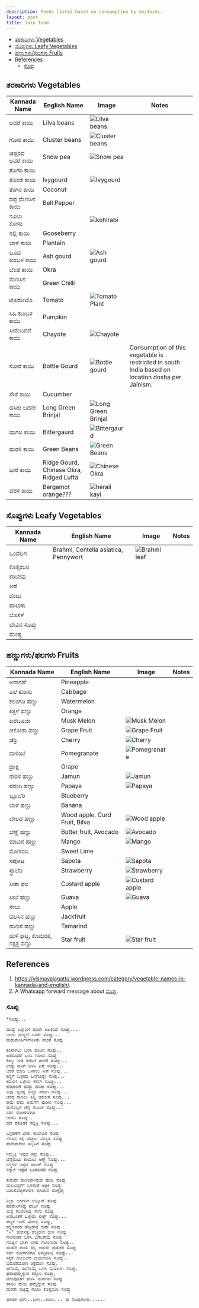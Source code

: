 ```yaml
---
description: Foods listed based on consumption by me/Jains.
layout: post
title: Jain food
---
```


- [ತರಕಾರಿಗಳು Vegetables](#%e0%b2%a4%e0%b2%b0%e0%b2%95%e0%b2%be%e0%b2%b0%e0%b2%bf%e0%b2%97%e0%b2%b3%e0%b3%81-vegetables)
- [ಸೊಪ್ಪುಗಳು Leafy Vegetables](#%e0%b2%b8%e0%b3%8a%e0%b2%aa%e0%b3%8d%e0%b2%aa%e0%b3%81%e0%b2%97%e0%b2%b3%e0%b3%81-leafy-vegetables)
- [ಹಣ್ಣುಗಳು/ಫಲಗಳು Fruits](#%e0%b2%b9%e0%b2%a3%e0%b3%8d%e0%b2%a3%e0%b3%81%e0%b2%97%e0%b2%b3%e0%b3%81%e0%b2%ab%e0%b2%b2%e0%b2%97%e0%b2%b3%e0%b3%81-fruits)
- [References](#references)
  - [ಸೊಪ್ಪು](#%e0%b2%b8%e0%b3%8a%e0%b2%aa%e0%b3%8d%e0%b2%aa%e0%b3%81)

## ತರಕಾರಿಗಳು Vegetables

Kannada Name | English Name | Image | Notes
------------ | ------------ | ----- | -----
ಅವರೆ ಕಾಯಿ | Lilva beans | ![Lilva beans](http://1.bp.blogspot.com/-ji5q1CZjelQ/TtjLtzSP5zI/AAAAAAAAFaE/beQVrfi_bu4/s1600/3.JPG) |
ಗೋರಿ ಕಾಯಿ | Cluster beans | ![Cluster beans](https://vismayajagattu.files.wordpress.com/2013/01/220px-cluster_bean-guar-cyamopsis_psoralioides-cyamopsis_tetragonolobus-tamil_nadu73.jpg) |
ಚಪ್ಪರದ ಅವರೆ ಕಾಯಿ | Snow pea | ![Snow pea](https://www.whatiscalled.com/content_images/snow_pea_395627379.jpg) |
ತೊಗರಿ ಕಾಯಿ | | |
ತೊಂಡೆ ಕಾಯಿ | Ivygourd | ![Ivygourd](https://vismayajagattu.files.wordpress.com/2013/01/ivygourd.jpg) |
ತೆಂಗಿನ ಕಾಯಿ | Coconut | |
ದಪ್ಪ ಮೆಣಸಿನ ಕಾಯಿ | Bell Pepper | |
ನವಿಲು ಕೋಸು | | ![kohlrabi](https://vismayajagattu.files.wordpress.com/2013/01/kohlrabi.jpg) |
ನಲ್ಲಿ ಕಾಯಿ | Gooseberry | |
ಬಾಳೆ ಕಾಯಿ | Plantain | |
ಬೂದ ಕುಂಬಳ ಕಾಯಿ | Ash gourd | ![Ash gourd](https://i.ebayimg.com/images/i/192084537553-0-1/s-l1000.jpg) |
ಬೆಂಡೆ ಕಾಯಿ | Okra | |
ಮೆಣಸಿನ ಕಾಯಿ | Green Chilli | |
ಟೊಮೇಟೊ | Tomato | ![Tomato Plant](https://upload.wikimedia.org/wikipedia/commons/7/7a/Tomato_plant_1.jpg) |
ಸಿಹಿ ಕುಂಬಳ ಕಾಯಿ | Pumpkin | |
ಸೀಮೆಬದನೆ ಕಾಯಿ | Chayote | ![Chayote](https://vijaykarnataka.indiatimes.com/thumb/msid-62903103,width-400,resizemode-4/chayote-grows.jpg) |
ಸೋರೆ ಕಾಯಿ | Bottle Gourd | ![Bottle gourd](https://vismayajagattu.files.wordpress.com/2013/01/bottle-gourd.jpg) | Consumption of this vegetable is restricted in south India based on location dosha per Jainism.
ಸೌತೆ ಕಾಯಿ | Cucumber | |
ಹಸಿರು ಬದನೇ ಕಾಯಿ | Long Green Brinjal | ![Long Green Brinjal](https://static.freshtohome.com/media/catalog/product/cache/1/image/18ae109e34f485bd0b0c075abec96b2e/b/r/brinjal_long_green.jpg) |
ಹಾಗಲ ಕಾಯಿ | Bittergaurd | ![Bittergaurd](https://vismayajagattu.files.wordpress.com/2013/01/bittergaurd.jpg) |
ಹುರಳಿ ಕಾಯಿ | Green Beans | ![Green Beans](https://upload.wikimedia.org/wikipedia/commons/9/9e/A_green_bean.jpg) |
ಹೀರೆ ಕಾಯಿ | Ridge Gourd, Chinese Okra, Ridged Luffa | ![Chinese Okra](https://vismayajagattu.files.wordpress.com/2013/01/chineseokra.jpg) |
ಹೆರಳಿ ಕಾಯಿ | Bergamot orange??? | ![herali kayi](https://4.bp.blogspot.com/-rfNWdjinnN4/TsO9Bsix_OI/AAAAAAAAC_g/oOk2aAy57mY/s1600/nartanga.jpg) |

## ಸೊಪ್ಪುಗಳು Leafy Vegetables

Kannada Name | English Name | Image | Notes
------------ | ------------ | ----- | -----
ಒಂದೆಲಗ | Brahmi, Centella asiatica, Pennywort | ![Brahmi leaf](https://upload.wikimedia.org/wikipedia/commons/thumb/5/59/Asiatic_Pennywort.jpg/1200px-Asiatic_Pennywort.jpg) |
ಕೊತ್ತಂಬರಿ | | |
ಕರಿಬೇವು | | |
ಕೀರೆ | | |
ದಂಟು | | |
ಪಾಲಾಕು | | |
ಬೊಸಳೆ | | |
ಬೇವಿನ ಸೊಪ್ಪು | | |
ಮೆಂತ್ಯ | | |

## ಹಣ್ಣುಗಳು/ಫಲಗಳು Fruits

Kannada Name | English Name | Image | Notes
------------ | ------------ | ----- | -----
ಅನಾನಸ್ | Pineapple | |
ಎಲೆ ಕೋಸು | Cabbage | |
ಕಲಂಗಡಿ ಹಣ್ಣು | Watermelon | |
ಕಿತ್ತಳೆ ಹಣ್ಣು | Orange | |
ಖರಬೂಜಾ | Musk Melon | ![Musk Melon](https://www.prajavani.net/sites/pv/files/article_images/2018/05/04/file6zyqc4qjjmqkpe3ncw5.jpg) |
ಚಕೋತಾ ಹಣ್ಣು | Grape Fruit | ![Grape Fruit](https://upload.wikimedia.org/wikipedia/commons/f/fe/Grapefruit-Whole-%26-Split.jpg) |
ಚೆರ್ರಿ | Cherry | ![Cherry](https://upload.wikimedia.org/wikipedia/commons/9/94/Black_Che.jpg) |
ದಾಳಿಂಬೆ | Pomegranate | ![Pomegranate](https://upload.wikimedia.org/wikipedia/commons/6/6a/Pomegranate_Juice_%282019%29.jpg) |
ದ್ರಾಕ್ಷಿ | Grape | |
ನೇರಳೆ ಹಣ್ಣು | Jamun | ![Jamun](https://vismayajagattu.files.wordpress.com/2013/01/20091017jamun.jpg) |
ಪರಂಗಿ ಹಣ್ಣು | Papaya | ![Papaya](https://vismayajagattu.files.wordpress.com/2013/01/papaya.jpg) |
ಬ್ಲೂಬೆರಿ | Blueberry | |
ಬಾಳೆ ಹಣ್ಣು | Banana | |
ಬೇಲದ ಹಣ್ಣು | Wood apple, Curd Fruit, Bilva | ![Wood apple](https://vismayajagattu.files.wordpress.com/2013/01/wapp.jpg) |
ಬೆಣ್ಣೆ ಹಣ್ಣು | Butter fruit, Avocado | ![Avocado](https://2.bp.blogspot.com/_9SjeM2Vpk4s/S7LLv3gi08I/AAAAAAAAAUw/41IsMXokTvI/s1600/Avocado.jpg) |
ಮಾವಿನ ಹಣ್ಣು | Mango | ![Mango](https://vismayajagattu.files.wordpress.com/2013/01/mango.jpg)|
ಮೋಸಂಬಿ | Sweet Lime | |
ಸಪೋಟ | Sapota | ![Sapota](https://vismayajagattu.files.wordpress.com/2013/01/images2.jpg) |
ಸ್ಟ್ರಾಬೆರಿ | Strawberry | ![Strawberry](https://upload.wikimedia.org/wikipedia/commons/7/79/Strawberry_Cross_BNC.jpg) |
ಸೀತಾ ಫಲ | Custard apple | ![Custard apple](https://vismayajagattu.files.wordpress.com/2013/01/custrdapple.jpg) |
ಸೀಬೆ ಹಣ್ಣು | Guava | ![Guava](https://vismayajagattu.files.wordpress.com/2013/01/guva.jpg) |
ಸೇಬು | Apple | |
ಹಲಸಿನ ಹಣ್ಣು | Jackfruit | |
ಹುಣಸೆ ಹಣ್ಣು | Tamarind | |
ಹುಳಿ ಘಟ್ಟ, ಕೊಮರಿಕೆ, ನಕ್ಷತ್ರ ಹಣ್ಣು | Star fruit | ![Star fruit](https://vismayajagattu.files.wordpress.com/2013/01/komarike.jpg?w=194) |

## References

1. <https://vismayajagattu.wordpress.com/category/vegetable-names-in-kannada-and-english/>.
2. A Whatsapp forward message about [ಸೊಪ್ಪು](#%E0%B2%B8%E0%B3%8A%E0%B2%AA%E0%B3%8D%E0%B2%AA%E0%B3%81).

### ಸೊಪ್ಪು

    *ಸೊಪ್ಪು...

    ಮುದ್ದೆ ಬಸ್ಸಾರಿಗೆ ಹರಿವೇ ಚಿಲಕರಿವೆ ಸೊಪ್ಪು...
    ಬಾಯಿ ಹುಣ್ಣಿಗೆ ಬಸಳೇ ಸೊಪ್ಪು...
    ಮಧುಮೇಹಿಗಳಿಗೊಳಿತು ಮೆಂತೆ ಸೊಪ್ಪು

    ತಂಪಾಗಲು ಬಳಸಿ ದಂಟಿನ‌‌ ಸೊಪ್ಪು..
    ಅಪರೂಪಕೆ ಬಳಸಿ ಗೋಣಿ‌ ಸೊಪ್ಪು
    ಕೆಮ್ಮು ಶೀತ ನೆಗಡಿಗೆ ಗಾಣಿಕೆ ಸೊಪ್ಪು...
    ಉಪ್ಪು ಸಾರಿಗೆ ಬಳಸಿ ಕೀರೆ ಸೊಪ್ಪು...
    ಬೆರಕೆ ಮಾಡಿ ಬಳಸಲು ಸೀಗೆ ಸೊಪ್ಪು...
    ಕಣ್ಣಿಗೆ ಒಳ್ಳೇದು ಒನಗೊನ್ನೇ ಸೊಪ್ಪ...
    ಕರುಳಿಗೆ ಒಳ್ಳೇದು ಕೆಸವೇ ಸೊಪ್ಪು...
    ಕಾಮಾಲೆಗೆ ಮದ್ದು ಹಸಿರು ಸೊಪ್ಪು...
    ಎಲ್ಲಾ ಜ್ವರಕ್ಕೆ ಮದ್ದು ಪರಂಗಿ ಸೊಪ್ಪು...
    ಚೆಂದ ಕಾಣಲು ತಿನ್ನಿ ಚಕೋತ ಸೊಪ್ಪು...
    ಘಮ ಘಮ ಅಡುಗೆಗೆ ಪುದೀನ ಸೊಪ್ಪು...
    ಮಸೊಪ್ಪಿಗೆ ಚೆನ್ನ ಕುಂಬಳ ಸೊಪ್ಪು...
    ಸರ್ವ ರೋಗಗಳಿಗೂ
    ಜಾಗಡಿ ಸೊಪ್ಪು..
    ವಡೆ ಪಕೊಡಕೆ ಸಬ್ಬಕ್ಕಿ ಸೊಪ್ಪು...

    ಒಗ್ಗರಣೆಗೆ ಬೇಕು ಕರಿಬೇವಿನ‌ ಸೊಪ್ಪು
    ನೆನಪಿನ‌ ಶಕ್ತಿ ಹೆಚ್ಚಲು ಸರಸ್ವತಿ ಸೊಪ್ಪು
    ಪಚನವಾಗಲು ಸಬ್ಬಸಿಗೆ ಸೊಪ್ಪು

    ನಮ್ಮಜ್ಜಿ‌ ಇಷ್ಟದ ಕನ್ನೇ ಸೊಪ್ಪು..
    ಬೆನ್ನೆಲುಬು ಕಾಯಲು ಅಣ್ಣೆ ಸೊಪ್ಪು...
    ನನ್ಮಗಳ‌ ಇಷ್ಟದ ಪಾಲಕ್ ಸೊಪ್ಪು
    ನನ್ನಾಕೆ ಇಷ್ಟದ ಒಂದೆಲಗದ ಸೊಪ್ಪು

    ತುಸುವೇ ಹುಳಿಯಾಗಿರುವ ಪುಂಡಿ ಸೊಪ್ಪು
    ಮಲಬದ್ಧತೆಗೆ ಒಳಿತಂತೆ ಆಕ್ರಿಕಿ ಸೊಪ್ಪು
    ಬಹುಸೊಪ್ಪುಗಳನಾಕಿ ಮಾಡುವ ಹುಣ್ಷೆಪ್ಪು

    ಪಿಜ್ಜಾ ಬರ್ಗರಿಗೆ ಲೆಟ್ಯೂಸ್ ಸೊಪ್ಪು
    ಪರದೇಸಿಗಳಿಷ್ಟ ಪಾರ್ಸ್ಲಿ ಸೊಪ್ಪು
    ಮತ್ತೆ ಕೆಲವರಿಗಿಷ್ಟ ಸೆಲೆರಿ ಸೊಪ್ಪು
    ಲವಲವಿಕೆಗೆ ಒಳ್ಳೇದು ಲೀಕ್ಸ್ ಸೊಪ್ಪು...
    ಪಲ್ಯಕೆ ಇರಲಿ ಈರುಳ್ಳಿ ಸೊಪ್ಪು,
    ಕಬ್ಬಿಣದಂಶ ಹೆಚ್ವಿರುವ ನುಗ್ಗೇ ಸೊಪ್ಪು
    "ಸಿ" ಜೀವಸತ್ವ ಹೆಚ್ಚಿರುವ ಹುಳಿ ಸೊಪ್ಪು
    ನಾರಿನಂಶಕೆ ಬಳಸಿ ಬಗೆಬಗೆಯ ಸೊಪ್ಪು
    ಗೊಜ್ಜಿಗೆ ಬೇಕೇ ಬೇಕು ಗೋಂಗುರು ಸೊಪ್ಪು..
    ಹುಡುಕಿ ತಂದು ತಿನ್ನಿ ಅಡುಕು ಪುಡುಕನ ಸೊಪ್ಪು
    ಸರ್ವ ರೋಗಗಳಿಗೂ ಅಮೃತಬಳ್ಳಿ ಸೊಪ್ಪು...
    ಸಕ್ಕರೆ ಖಾಯಿಲೆಗೆ ಮಧುನಾಶಿನಿ ಸೊಪ್ಪು..
    ಬಹೂಪಯೋಗಿ ಚಕ್ರಮುನಿ ಸೊಪ್ಪು,
    ಆಗೊಮ್ಮೆ ಹೀಗೊಮ್ಮೆ ಬಳಸಿ ಮೂಲಂಗಿ ಸೊಪ್ಪು,
    ಘಮಘಮ್ಮೆನ್ನುವ ಕಸ್ತೂರಿ ಸೊಪ್ಪು,
    ದೇವಪೂಜೆಗೆ ತುಳಸಿ ಮರುಗದ ಸೊಪ್ಪು
    ಕಸೂರಿ‌ ಮೇಥಿ ಘಮ್ಮೆನ್ನುವ ಸೊಪ್ಪು
    ಮರೆತೇ ಬಿಟ್ಟಿದ್ದೆ ನೋಡಿ ಕೊತ್ತಂಬರಿ ಸೊಪ್ಪು

    ಈಗಲೇ ಬೆಳೆಸಿ..ಬಳಸಿ..ಉಳಿಸಿ... ಈ‌ ಸೊಪ್ಪುಗಳನು......
